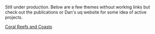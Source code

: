 Still under production. Below are a few themes without working links but check out the publications or Dan's uq website for some idea of active projects.

[Coral Reefs and Coasts](/projects/coralreef_coasts.html)